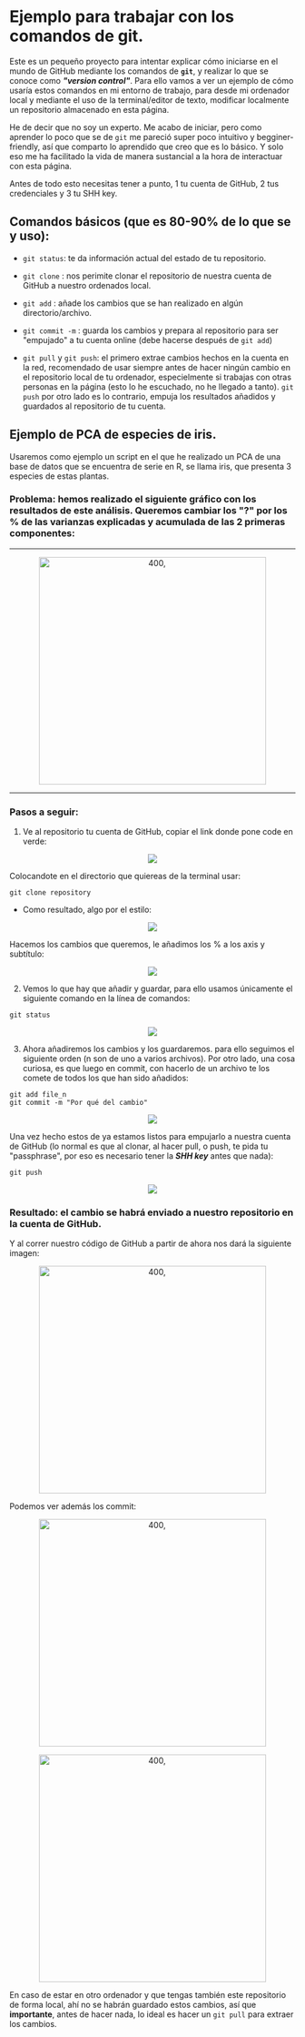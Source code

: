 # **Ejemplo para trabajar con los comandos de git**.

Este es un pequeño proyecto para intentar explicar cómo iniciarse en el mundo de GitHub mediante los comandos de **```git```**, y realizar lo que se conoce como ***"version control"***. Para ello vamos a ver un ejemplo de cómo usaría estos comandos en mi entorno de trabajo, para desde mi ordenador local y mediante el uso de la terminal/editor de texto, modificar localmente un repositorio almacenado en esta página. 

He de decir que no soy un experto. Me acabo de iniciar, pero como aprender lo poco que se de ```git``` me pareció super poco intuitivo y begginer-friendly, así que comparto lo aprendido que creo que es lo básico. Y solo eso me ha facilitado la vida de manera sustancial a la hora de interactuar con esta página.

Antes de todo esto necesitas tener a punto, 1 tu cuenta de GitHub, 2 tus credenciales y 3 tu SHH key.

## Comandos básicos (que es 80-90% de lo que se y uso):

* ```git status```: te da información actual del estado de tu repositorio.

* ```git clone``` : nos perimite clonar el repositorio de nuestra cuenta de GitHub a nuestro ordenados local.
* ```git add``` : añade los cambios que se han realizado en algún directorio/archivo.
* ```git commit -m``` : guarda los cambios y prepara al repositorio para ser "empujado" a tu cuenta online (debe hacerse después de ```git add```)
* ```git pull``` y ```git push```: el primero extrae cambios hechos en la cuenta en la red, recomendado de usar siempre antes de hacer ningún cambio en el repositorio local de tu ordenador, especielmente si trabajas con otras personas en la página (esto lo he escuchado, no he llegado a tanto). ```git push``` por otro lado es lo contrario, empuja los resultados añadidos y guardados al repositorio de  tu cuenta.

## Ejemplo de PCA de especies de iris.

Usaremos como ejemplo un script en el que he realizado un PCA de una base de datos que se encuentra de serie en R, se llama iris, que presenta 3 especies de estas plantas.

### Problema: hemos realizado el siguiente gráfico con los resultados de este análisis. Queremos cambiar los "?" por los % de las varianzas explicadas y acumulada de las 2 primeras componentes:

---

<p align='center'>
    <img src="images/graficos/pca_iris.png" alt=400, width=400>
</p>

---

### Pasos a seguir:

1) Ve al repositorio tu cuenta de GitHub, copiar el link donde pone code en verde:

<p align="center">
    <img src="images/comandos_git/git_clone_web.png">
</p>

Colocandote en el directorio que quiereas de la terminal usar:

```
git clone repository
```

* Como resultado, algo por el estilo:

<p align="center">
    <img src="images/comandos_git/git_clone_local.png">
</p>

Hacemos los cambios que queremos, le añadimos los % a los axis y subtítulo:

<p align="center">
    <img src="images/graficos/aniadimos_glue.png">
</p>

2) Vemos lo que hay que añadir y guardar, para ello usamos únicamente el siguiente comando en la línea de comandos:

```
git status
```

<p align="center">
    <img src="images/comandos_git/git_status.png">
</p>

3) Ahora añadiremos los cambios y los guardaremos. para ello seguimos el siguiente orden (n son de uno a varios archivos). Por otro lado, una cosa curiosa, es que luego en commit, con hacerlo de un archivo te los comete de todos los que han sido añadidos:

```
git add file_n
git commit -m "Por qué del cambio" 
```

<p align="center">
    <img src="images/comandos_git/git_add_commit.png">
</p>

Una vez hecho estos de ya estamos listos para empujarlo a nuestra cuenta de GitHub (lo normal es que al clonar, al hacer pull, o push, te pida tu "passphrase", por eso es necesario tener la ***SHH key*** antes que nada):

```
git push
```

<p align="center">
    <img src="images/comandos_git/git_push.png">
</p>

### Resultado: el cambio se habrá enviado a nuestro repositorio en la cuenta de GitHub. 

Y al correr nuestro código de GitHub a partir de ahora nos dará la siguiente imagen:

<p align="center">
    <img src="images/graficos/pca_iris2.png"  alt=400, width=400>
</p>

Podemos ver además los commit:

<p align="center">
    <img src="images/comandos_git/reloj.png"  alt=400, width=400>
</p>

<p align="center">
    <img src="images/comandos_git/Cambios_reloj.png"  alt=400, width=400>
</p>

En caso de estar en otro ordenador y que tengas también este repositorio de forma local, ahí no se habrán guardado estos cambios, así que **importante**, antes de hacer nada, lo ideal es hacer un ```git pull``` para extraer los cambios.
